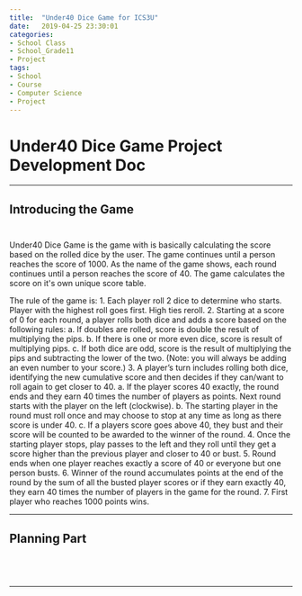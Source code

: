 ```yaml
---
title:  "Under40 Dice Game for ICS3U"
date:   2019-04-25 23:30:01
categories:
- School Class
- School_Grade11
- Project
tags:
- School
- Course
- Computer Science
- Project
---
```

<h1>Under40 Dice Game Project Development Doc</h1>

<hr>

## Introducing the Game<br><br>

Under40 Dice Game is the game with is basically calculating the score based on the rolled dice by the user.
The game continues until a person reaches the score of 1000.
As the name of the game shows, each round continues until a person reaches the score of 40.
The game calculates the score on it's own unique score table.

The rule of the game is:
     1. Each player roll 2 dice to determine who starts. Player with the highest roll goes first. High ties reroll.
     2. Starting at a score of 0 for each round, a player rolls both dice and adds a score based on the following rules:
          a. If doubles are rolled, score is double the result of multiplying the pips.
          b. If there is one or more even dice, score is result of multiplying pips.
          c. If both dice are odd, score is the result of multiplying the pips and subtracting the lower of the two. (Note: you will always be adding an even number to your score.)
     3. A player’s turn includes rolling both dice, identifying the new cumulative score and then decides if they can/want to roll again to get closer to 40.
          a. If the player scores 40 exactly, the round ends and they earn 40 times the number of players as points. Next round starts with the player on the left (clockwise).
          b. The starting player in the round must roll once and may choose to stop at any time as long as there score is under 40.
          c. If a players score goes above 40, they bust and their score will be counted to be awarded to the winner of the round.
     4. Once the starting player stops, play passes to the left and they roll until they get a score higher than the previous player and closer to 40 or bust.
     5. Round ends when one player reaches exactly a score of 40 or everyone but one person busts.
     6. Winner of the round accumulates points at the end of the round by the sum of all the busted player scores or if they earn exactly 40, they earn 40 times the number of players in the game for the round.
     7. First player who reaches 1000 points wins.
     
     
<hr>

## Planning Part<br><br>
<pre>

</pre>
<hr>

